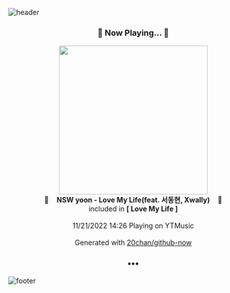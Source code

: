 ![header](https://capsule-render.vercel.app/api?type=wave&height=170&section=header&text=Hi.%20I'm%20SHIFT&fontColor=090707&fontAlignX=45&fontAlignY=65&fontSize=100)

<h3 align="center">🎵 Now Playing... 🎵</h3>
<p align="center">
  <a href="https://music.youtube.com/watch?v=bdpiqjL-Y3M">
    <img width="300" src="https://lh3.googleusercontent.com/vSGUuJdyve-X5OHdEVCeMdtiA3uFCA0Q7TBWlQWKcuBhWvEnyhqxCiVEdhYf3eygdphyAK7PjOs9YoU">
  </a>
  <br>
  🎵&nbsp&nbsp&nbsp <b>NSW yoon - Love My Life(feat. 서동현, Xwally)</b> &nbsp&nbsp&nbsp🎵
  <br>
  included in <b>[ Love My Life ]</b>
  
  <br />
  <br />
  11/21/2022 14:26 Playing on YTMusic
  <br />
  <br />
  Generated with <a href="https://github.com/20chan/github-now">20chan/github-now</a>
</p>

<h3 align="center">•••</h3>

![footer](https://capsule-render.vercel.app/api?type=wave&height=150&section=footer)
